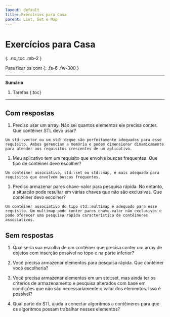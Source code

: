 ```yaml
---
layout: default
title: Exercícios para Casa
parent: List, Set e Map
---
```


# Exercícios para Casa
{: .no_toc .mb-2 }

Para fixar os cont
{: .fs-6 .fw-300 }

---

**Sumário**
1. Tarefas
{:toc}

---

## Com respostas

1. Preciso usar um array. Não sei quantos elementos ele precisa conter. Que contêiner STL devo usar?

```Um std::vector ou um std::deque são perfeitamente adequados para esse requisito. Ambos gerenciam a memória e podem dimensionar dinamicamente para atender aos requisitos crescentes de um aplicativo.```

1. Meu aplicativo tem um requisito que envolve buscas frequentes. Que tipo de contêiner devo escolher?

```Um contêiner associativo, std::set ou std::map, é mais adequado para requisitos que envolvem buscas frequentes.```

1. Preciso armazenar pares chave-valor para pesquisa rápida. No entanto, a situação pode resultar em várias chaves que não são exclusivas. Que contêiner devo escolher?

```Um contêiner associativo do tipo std::multimap é adequado para esse requisito. Um multimap pode conter pares chave-valor não exclusivos e pode oferecer uma pesquisa rápida característica de contêineres associativos.```

## Sem respostas

1. Qual seria sua escolha de um contêiner que precisa conter um array de objetos com inserção possível no topo e na parte inferior?

1. Você precisa armazenar elementos para pesquisa rápida. Que contêiner você escolheria?

1. Você precisa armazenar elementos em um std::set, mas ainda ter os critérios de armazenamento e pesquisa alterados com base em condições que não são necessariamente o valor dos elementos. Isso é possível?

1. Qual parte do STL ajuda a conectar algoritmos a contêineres para que os algoritmos possam trabalhar nesses elementos?
